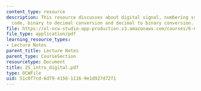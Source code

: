 ```yaml
---
content_type: resource
description: This resource discusses about digital signal, numbering systems, binary
  code, binary to decimal conversion and decimal to binary conversion.
file: https://ol-ocw-studio-app-production.s3.amazonaws.com/courses/6-071j-introduction-to-electronics-signals-and-measurement-spring-2006/51c0f7cd6d79415611169e1d927d72f1_25_intro_digital.pdf
file_type: application/pdf
learning_resource_types:
- Lecture Notes
parent_title: Lecture Notes
parent_type: CourseSection
resourcetype: Document
title: 25_intro_digital.pdf
type: OCWFile
uid: 51c0f7cd-6d79-4156-1116-9e1d927d72f1
---
```

